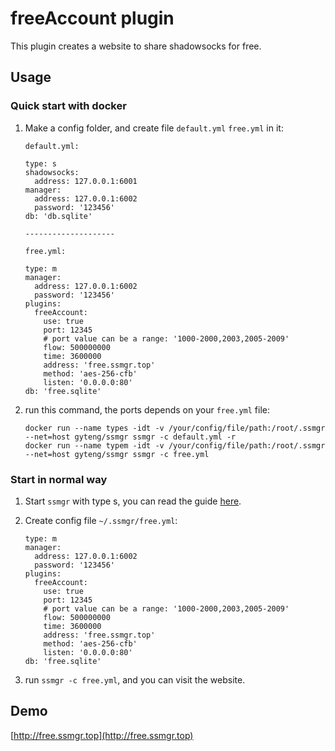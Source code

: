 # freeAccount plugin

This plugin creates a website to share shadowsocks for free.

## Usage

### Quick start with docker

1. Make a config folder, and create file `default.yml` `free.yml` in it:

    ```
    default.yml:

    type: s
    shadowsocks:
      address: 127.0.0.1:6001
    manager:
      address: 127.0.0.1:6002
      password: '123456'
    db: 'db.sqlite'

    --------------------

    free.yml:

    type: m
    manager:
      address: 127.0.0.1:6002
      password: '123456'
    plugins:
      freeAccount:
        use: true
        port: 12345
        # port value can be a range: '1000-2000,2003,2005-2009'
        flow: 500000000
        time: 3600000
        address: 'free.ssmgr.top'
        method: 'aes-256-cfb'
        listen: '0.0.0.0:80'
    db: 'free.sqlite'
    ```

2. run this command, the ports depends on your `free.yml` file:

    ```
    docker run --name types -idt -v /your/config/file/path:/root/.ssmgr --net=host gyteng/ssmgr ssmgr -c default.yml -r
    docker run --name typem -idt -v /your/config/file/path:/root/.ssmgr --net=host gyteng/ssmgr ssmgr -c free.yml
    ```

### Start in normal way

1. Start `ssmgr` with type s, you can read the guide [here](https://github.com/shadowsocks/shadowsocks-manager).

2. Create config file `~/.ssmgr/free.yml`:

    ```
    type: m
    manager:
      address: 127.0.0.1:6002
      password: '123456'
    plugins:
      freeAccount:
        use: true
        port: 12345
        # port value can be a range: '1000-2000,2003,2005-2009'
        flow: 500000000
        time: 3600000
        address: 'free.ssmgr.top'
        method: 'aes-256-cfb'
        listen: '0.0.0.0:80'
    db: 'free.sqlite'
    ```

3. run `ssmgr -c free.yml`, and you can visit the website.

## Demo

[http://free.ssmgr.top](http://free.ssmgr.top)